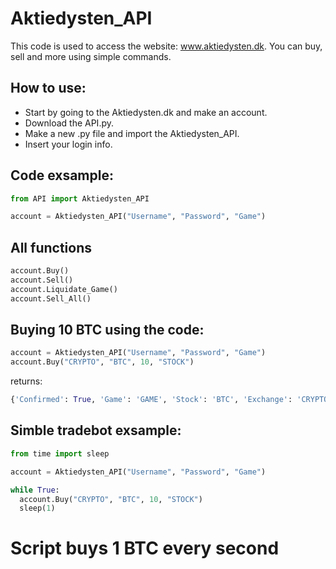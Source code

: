 # Aktiedysten_API
This code is used to access the website: www.aktiedysten.dk.
You can buy, sell and more using simple commands.


## How to use:

  - Start by going to the Aktiedysten.dk and make an account.
  - Download the API.py.
  - Make a new .py file and import the Aktiedysten_API.
  - Insert your login info.

## Code exsample:
```py
from API import Aktiedysten_API

account = Aktiedysten_API("Username", "Password", "Game")
```
## All functions
```py
account.Buy()
account.Sell()
account.Liquidate_Game()
account.Sell_All()
```
## Buying 10 BTC using the code:
```py
account = Aktiedysten_API("Username", "Password", "Game")
account.Buy("CRYPTO", "BTC", 10, "STOCK")
```
returns:
```py
{'Confirmed': True, 'Game': 'GAME', 'Stock': 'BTC', 'Exchange': 'CRYPTO', 'OrderInStock': '10', 'OrderInCurrency': '2013118.9090987504', 'OrderType': 'Buy'}
```
## Simble tradebot exsample:

```py
from time import sleep

account = Aktiedysten_API("Username", "Password", "Game")

while True:
  account.Buy("CRYPTO", "BTC", 10, "STOCK")
  sleep(1)
```
# Script buys 1 BTC every second
